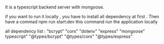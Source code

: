 It is a typescript backend server with mongoose.

if you want to run it locally , you have to install all dependency at first .
Then have a commad npm run start:dev this command run the application locally

all dependency list : 
"bcrypt"
    "cors"
    "dotenv"
    "express"
    "mongoose"
    typescript"
    "@types/bcrypt"
    "@types/cors"
    "@types/express"
